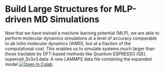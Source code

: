 # Build Large Structures for MLP-driven MD Simulations

Now that we have trained a machine learning potential (MLP), we are able to perform molecular dynamics simulations at a level of accuracy comparable to ab initio molecular dynamics (AIMD), but at a fraction of the computational cost.
This enables us to simulate systems much larger than those tractable by DFT-based methods like Quantum ESPRESSO (QE).
supercell_3x3x3.data: A new LAMMPS data file containing the expanded model 
[![Open In Colab](https://colab.research.google.com/assets/colab-badge.svg)](https://colab.research.google.com/github/AMLS-PRG/AtomML-Course/blob/main/module-5/04-Performing%20MD%20simulations/small-data/build_large_structures.ipynb)


